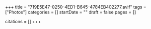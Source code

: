 +++
title = "719E5E47-0250-4ED1-B645-4784EB402277.avif"
tags = ["Photos"]
categories = []
startDate = ""
draft = false
pages = []

citations = []
+++
